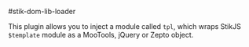 #stik-dom-lib-loader

This plugin allows you to inject a module called `tpl`, which wraps StikJS `$template` module as a MooTools, jQuery or Zepto object.
